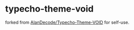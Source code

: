 # typecho-theme-void
forked from [AlanDecode/Typecho-Theme-VOID](https://github.com/AlanDecode/Typecho-Theme-VOID) for self-use.
